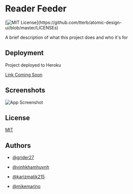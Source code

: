 # Reader Feeder

[![MIT License](https://img.shields.io/apm/l/atomic-design-ui.svg?)](https://github.com/tterb/atomic-design-ui/blob/master/LICENSEs)

A brief description of what this project does and who it's for

## Deployment

Project deployed to Heroku

[Link Coming Soon](https://https://id.heroku.com/login)

## Screenshots

![App Screenshot](https://via.placeholder.com/468x300?text=App+Screenshot+Here)

## License

[MIT](https://choosealicense.com/licenses/mit/)

## Authors

- [@grider27](https://www.github.com/grider27)

- [@vinhkhamhuynh](https://www.github.com/vinhkhamhuynh)

- [@karizmatik215](https://www.github.com/karizmatik215)

- [@mikemarino](https://www.github.com/mikemarino)
